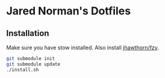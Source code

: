 # Jared Norman's Dotfiles

## Installation

Make sure you have stow installed. Also install [jhawthorn/fzy](https://github.com/jhawthorn/fzy).

```sh
git submodule init
git submodule update
./install.sh
```
